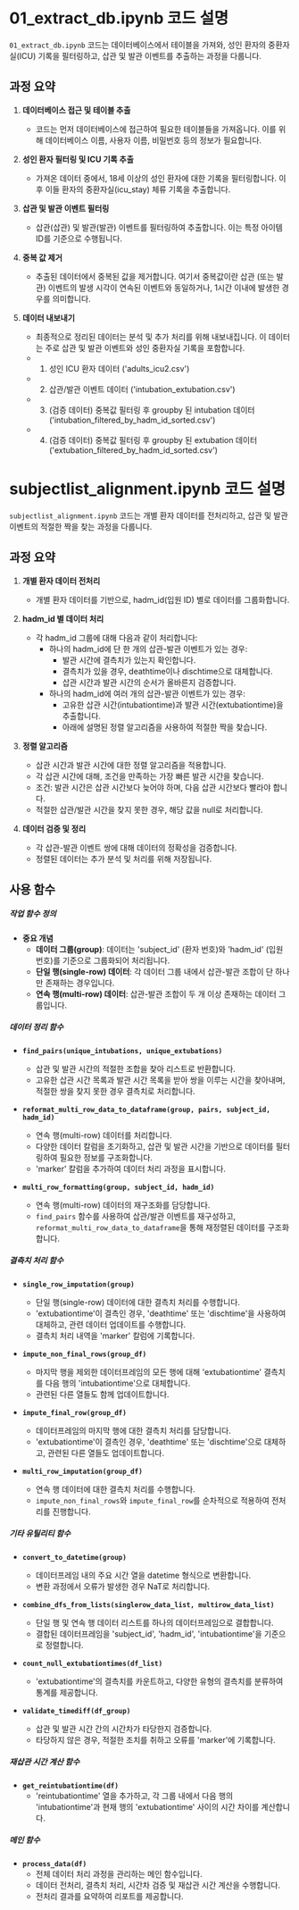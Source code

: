 # 01_extract_db.ipynb 코드 설명

`01_extract_db.ipynb` 코드는 데이터베이스에서 테이블을 가져와, 성인 환자의 중환자실(ICU) 기록을 필터링하고, 삽관 및 발관 이벤트를 추출하는 과정을 다룹니다.

## 과정 요약

1. **데이터베이스 접근 및 테이블 추출**
   - 코드는 먼저 데이터베이스에 접근하여 필요한 테이블들을 가져옵니다. 이를 위해 데이터베이스 이름, 사용자 이름, 비밀번호 등의 정보가 필요합니다.

2. **성인 환자 필터링 및 ICU 기록 추출**
   - 가져온 데이터 중에서, 18세 이상의 성인 환자에 대한 기록을 필터링합니다. 이후 이들 환자의 중환자실(icu_stay) 체류 기록을 추출합니다.

3. **삽관 및 발관 이벤트 필터링**
   - 삽관(삽관) 및 발관(발관) 이벤트를 필터링하여 추출합니다. 이는 특정 아이템 ID를 기준으로 수행됩니다.

4. **중복 값 제거**
   - 추출된 데이터에서 중복된 값을 제거합니다. 여기서 중복값이란 삽관 (또는 발관) 이벤트의 발생 시각이 연속된 이벤트와 동일하거나, 1시간 이내에 발생한 경우를 의미합니다.  

5. **데이터 내보내기**
   - 최종적으로 정리된 데이터는 분석 및 추가 처리를 위해 내보내집니다. 이 데이터는 주로 삽관 및 발관 이벤트와 성인 중환자실 기록을 포함합니다.
    - 1. 성인 ICU 환자 데이터 ('adults_icu2.csv')
    - 2. 삽관/발관 이벤트 데이터 ('intubation_extubation.csv')
    - 3. (검증 데이터) 중복값 필터링 후 groupby 된 intubation 데이터 ('intubation_filtered_by_hadm_id_sorted.csv') 
    - 4. (검증 데이터) 중복값 필터링 후 groupby 된 extubation 데이터 ('extubation_filtered_by_hadm_id_sorted.csv') 


# subjectlist_alignment.ipynb 코드 설명

`subjectlist_alignment.ipynb` 코드는 개별 환자 데이터를 전처리하고, 삽관 및 발관 이벤트의 적절한 짝을 찾는 과정을 다룹니다.

## 과정 요약

1. **개별 환자 데이터 전처리**
   - 개별 환자 데이터를 기반으로, hadm_id(입원 ID) 별로 데이터를 그룹화합니다.

2. **hadm_id 별 데이터 처리**
   - 각 hadm_id 그룹에 대해 다음과 같이 처리합니다:
     - 하나의 hadm_id에 단 한 개의 삽관-발관 이벤트가 있는 경우:
       - 발관 시간에 결측치가 있는지 확인합니다.
       - 결측치가 있을 경우, deathtime이나 dischtime으로 대체합니다.
       - 삽관 시간과 발관 시간의 순서가 올바른지 검증합니다.
     - 하나의 hadm_id에 여러 개의 삽관-발관 이벤트가 있는 경우:
       - 고유한 삽관 시간(intubationtime)과 발관 시간(extubationtime)을 추출합니다.
       - 아래에 설명된 정렬 알고리즘을 사용하여 적절한 짝을 찾습니다.

3. **정렬 알고리즘**
   - 삽관 시간과 발관 시간에 대한 정렬 알고리즘을 적용합니다.
   - 각 삽관 시간에 대해, 조건을 만족하는 가장 빠른 발관 시간을 찾습니다.
   - 조건: 발관 시간은 삽관 시간보다 늦어야 하며, 다음 삽관 시간보다 빨라야 합니다.
   - 적절한 삽관/발관 시간을 찾지 못한 경우, 해당 값을 null로 처리합니다.

4. **데이터 검증 및 정리**
   - 각 삽관-발관 이벤트 쌍에 대해 데이터의 정확성을 검증합니다.
   - 정렬된 데이터는 추가 분석 및 처리를 위해 저장됩니다.

## 사용 함수
##### 작업 함수 정의
- **중요 개념**
  - **데이터 그룹(group)**: 데이터는 'subject_id' (환자 번호)와 'hadm_id' (입원 번호)를 기준으로 그룹화되어 처리됩니다.
  - **단일 행(single-row) 데이터**: 각 데이터 그룹 내에서 삽관-발관 조합이 단 하나만 존재하는 경우입니다.
  - **연속 행(multi-row) 데이터**: 삽관-발관 조합이 두 개 이상 존재하는 데이터 그룹입니다.

##### 데이터 정리 함수
- **`find_pairs(unique_intubations, unique_extubations)`**
  - 삽관 및 발관 시간의 적절한 조합을 찾아 리스트로 반환합니다.
  - 고유한 삽관 시간 목록과 발관 시간 목록을 받아 쌍을 이루는 시간을 찾아내며, 적절한 쌍을 찾지 못한 경우 결측치로 처리합니다.

- **`reformat_multi_row_data_to_dataframe(group, pairs, subject_id, hadm_id)`**
  - 연속 행(multi-row) 데이터를 처리합니다.
  - 다양한 데이터 칼럼을 초기화하고, 삽관 및 발관 시간을 기반으로 데이터를 필터링하여 필요한 정보를 구조화합니다.
  - 'marker' 칼럼을 추가하여 데이터 처리 과정을 표시합니다.

- **`multi_row_formatting(group, subject_id, hadm_id)`**
  - 연속 행(multi-row) 데이터의 재구조화를 담당합니다.
  - `find_pairs` 함수를 사용하여 삽관/발관 이벤트를 재구성하고, `reformat_multi_row_data_to_dataframe`을 통해 재정렬된 데이터를 구조화합니다.

##### 결측치 처리 함수

- **`single_row_imputation(group)`**
  - 단일 행(single-row) 데이터에 대한 결측치 처리를 수행합니다.
  - 'extubationtime'이 결측인 경우, 'deathtime' 또는 'dischtime'을 사용하여 대체하고, 관련 데이터 업데이트를 수행합니다.
  - 결측치 처리 내역을 'marker' 칼럼에 기록합니다.

- **`impute_non_final_rows(group_df)`**
  - 마지막 행을 제외한 데이터프레임의 모든 행에 대해 'extubationtime' 결측치를 다음 행의 'intubationtime'으로 대체합니다.
  - 관련된 다른 열들도 함께 업데이트합니다.

- **`impute_final_row(group_df)`**
  - 데이터프레임의 마지막 행에 대한 결측치 처리를 담당합니다.
  - 'extubationtime'이 결측인 경우, 'deathtime' 또는 'dischtime'으로 대체하고, 관련된 다른 열들도 업데이트합니다.

- **`multi_row_imputation(group_df)`**
  - 연속 행 데이터에 대한 결측치 처리를 수행합니다.
  - `impute_non_final_rows`와 `impute_final_row`를 순차적으로 적용하여 전처리를 진행합니다.

##### 기타 유틸리티 함수

- **`convert_to_datetime(group)`**
  - 데이터프레임 내의 주요 시간 열을 datetime 형식으로 변환합니다.
  - 변환 과정에서 오류가 발생한 경우 NaT로 처리합니다.

- **`combine_dfs_from_lists(singlerow_data_list, multirow_data_list)`**
  - 단일 행 및 연속 행 데이터 리스트를 하나의 데이터프레임으로 결합합니다.
  - 결합된 데이터프레임을 'subject_id', 'hadm_id', 'intubationtime'을 기준으로 정렬합니다.

- **`count_null_extubationtimes(df_list)`**
  - 'extubationtime'의 결측치를 카운트하고, 다양한 유형의 결측치를 분류하여 통계를 제공합니다.

- **`validate_timediff(df_group)`**
  - 삽관 및 발관 시간 간의 시간차가 타당한지 검증합니다.
  - 타당하지 않은 경우, 적절한 조치를 취하고 오류를 'marker'에 기록합니다.

##### 재삽관 시간 계산 함수

- **`get_reintubationtime(df)`**
  - 'reintubationtime' 열을 추가하고, 각 그룹 내에서 다음 행의 'intubationtime'과 현재 행의 'extubationtime' 사이의 시간 차이를 계산합니다.

##### 메인 함수

- **`process_data(df)`**
  - 전체 데이터 처리 과정을 관리하는 메인 함수입니다.
  - 데이터 전처리, 결측치 처리, 시간차 검증 및 재삽관 시간 계산을 수행합니다.
  - 전처리 결과를 요약하여 리포트를 제공합니다.
